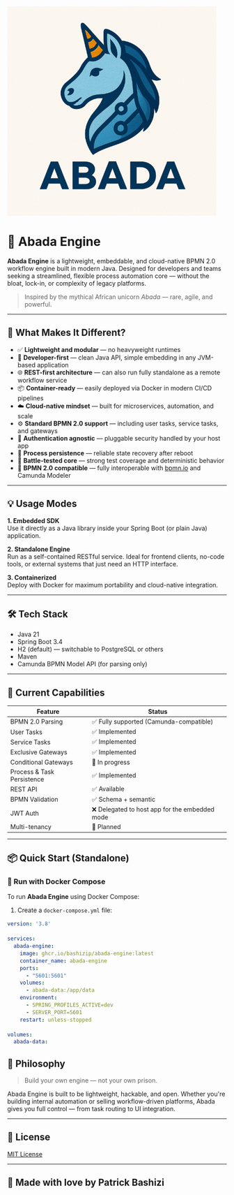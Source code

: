 ![logo](https://github.com/bashizip/abada-engine/blob/main/assets/logo_small.png)

# 🦄 Abada Engine

**Abada Engine** is a lightweight, embeddable, and cloud-native BPMN 2.0 workflow engine built in modern Java. Designed for developers and teams seeking a streamlined, flexible process automation core — without the bloat, lock-in, or complexity of legacy platforms.

> Inspired by the mythical African unicorn *Abada* — rare, agile, and powerful.

---

## 🚀 What Makes It Different?

- ✅ **Lightweight and modular** — no heavyweight runtimes
- 🧠 **Developer-first** — clean Java API, simple embedding in any JVM-based application
- 🌐 **REST-first architecture** — can also run fully standalone as a remote workflow service
- 📦 **Container-ready** — easily deployed via Docker in modern CI/CD pipelines
- ☁️ **Cloud-native mindset** — built for microservices, automation, and scale
- ⚙️ **Standard BPMN 2.0 support** — including user tasks, service tasks, and gateways
- 🔐 **Authentication agnostic** — pluggable security handled by your host app
- 🔁 **Process persistence** — reliable state recovery after reboot
- 🧪 **Battle-tested core** — strong test coverage and deterministic behavior
- 📄 **BPMN 2.0 compatible** — fully interoperable with [bpmn.io](https://bpmn.io) and Camunda Modeler

---

## 💡 Usage Modes

**1. Embedded SDK**  
Use it directly as a Java library inside your Spring Boot (or plain Java) application.

**2. Standalone Engine**  
Run as a self-contained RESTful service. Ideal for frontend clients, no-code tools, or external systems that just need an HTTP interface.

**3. Containerized**  
Deploy with Docker for maximum portability and cloud-native integration.

---

## 🛠 Tech Stack

- Java 21
- Spring Boot 3.4
- H2 (default) — switchable to PostgreSQL or others
- Maven
- Camunda BPMN Model API (for parsing only)

---

## 🧪 Current Capabilities

| Feature                    | Status         |
|---------------------------|----------------|
| BPMN 2.0 Parsing           | ✅ Fully supported (Camunda-compatible) |
| User Tasks                | ✅ Implemented |
| Service Tasks             | ✅ Implemented |
| Exclusive Gateways        | ✅ Implemented |
| Conditional Gateways      | 🔄 In progress |
| Process & Task Persistence| ✅ Implemented |
| REST API                  | ✅ Available |
| BPMN Validation           | ✅ Schema + semantic |
| JWT Auth                  | ❌ Delegated to host app for the embedded mode|
| Multi-tenancy             | 🚧 Planned |

---

## 📦 Quick Start (Standalone)

### 🐳 Run with Docker Compose

To run **Abada Engine** using Docker Compose:

1. Create a `docker-compose.yml` file:

```yaml
version: '3.8'

services:
  abada-engine:
    image: ghcr.io/bashizip/abada-engine:latest
    container_name: abada-engine
    ports:
      - "5601:5601"
    volumes:
      - abada-data:/app/data
    environment:
      - SPRING_PROFILES_ACTIVE=dev
      - SERVER_PORT=5601
    restart: unless-stopped

volumes:
  abada-data:
```

## 🧠 Philosophy

> Build your own engine — not your own prison.

Abada Engine is built to be lightweight, hackable, and open. Whether you're building internal automation or selling workflow-driven platforms, Abada gives you full control — from task routing to UI integration.

---

## 📜 License

[MIT License](https://github.com/bashizip/abada-engine/blob/main/LICENCE)

---

## 🦄 Made with love by Patrick Bashizi
